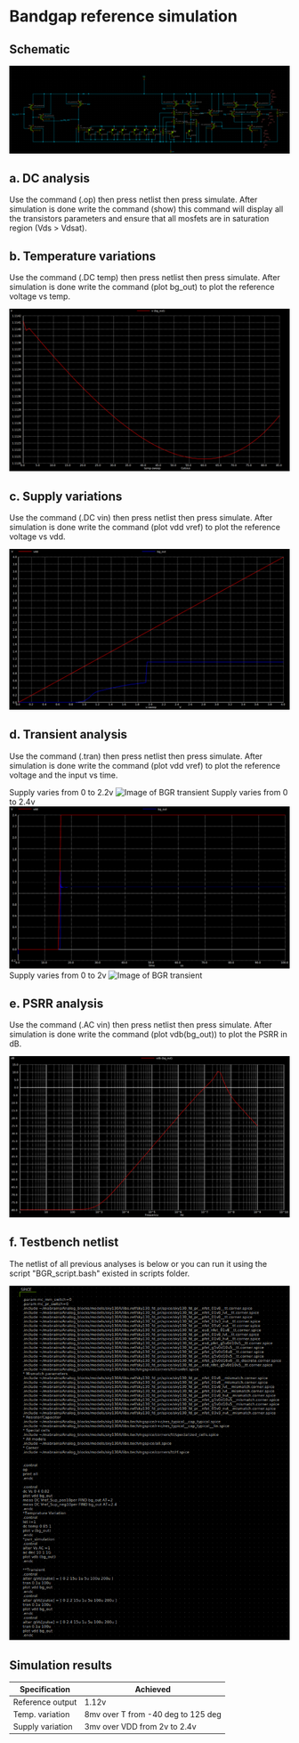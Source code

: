 # Bandgap reference simulation

## Schematic

![Image of BGR schematic](https://github.com/mabrains/Analog_blocks/blob/main/Analog_Blocks/Bandgap/Images/Bandgap5v/schematic_banba.png)


## a. DC analysis

Use the command (.op) then press netlist then press simulate. After simulation is done write the command (show) this command will display all the transistors parameters
and ensure that all mosfets are in saturation region (Vds > Vdsat).

## b. Temperature variations

Use the command (.DC temp) then press netlist then press simulate. After simulation is done write the command (plot bg_out) to plot the reference voltage vs temp.

![Image of BGR Temp](https://github.com/mabrains/Analog_blocks/blob/main/Analog_Blocks/Bandgap/Images/Bandgap5v/temp_var_banba.png)

## c. Supply variations

Use the command (.DC vin) then press netlist then press simulate. After simulation is done write the command (plot vdd vref) to plot the reference voltage vs vdd.

![Image of BGR vdd](https://github.com/mabrains/Analog_blocks/blob/main/Analog_Blocks/Bandgap/Images/Bandgap5v/supply_var_banba.png)

## d. Transient analysis

Use the command (.tran) then press netlist then press simulate. After simulation is done write the command (plot vdd vref) to plot the reference voltage and the input vs time.

Supply varies from 0 to 2.2v
![Image of BGR transient](https://github.com/mabrains/Analog_blocks/blob/main/Analog_Blocks/Bandgap/Images/Bandgap5v/tran_2.2v_banba.png)
Supply varies from 0 to 2.4v
![Image of BGR transient](https://github.com/mabrains/Analog_blocks/blob/main/Analog_Blocks/Bandgap/Images/Bandgap5v/tran_2.4banba.png)
Supply varies from 0 to 2v
![Image of BGR transient](https://github.com/mabrains/Analog_blocks/blob/main/Analog_Blocks/Bandgap/Images/Bandgap5v/tran_2v_banba.png)

## e. PSRR analysis

Use the command (.AC vin) then press netlist then press simulate. After simulation is done write the command (plot vdb(bg_out)) to plot the PSRR in dB.

![Image of BGR PSRR](https://github.com/mabrains/Analog_blocks/blob/main/Analog_Blocks/Bandgap/Images/Bandgap5v/psrr_banba.png)

## f. Testbench netlist

The netlist of all previous analyses is below or you can run it using the script "BGR_script.bash" existed in scripts folder.

![Image of BGR netlist](https://github.com/mabrains/Analog_blocks/blob/main/Analog_Blocks/Bandgap/Images/Bandgap5v/testbench_banba.png)

## Simulation results

Specification    | Achieved
-----------------| ------------------------------------
Reference output |              1.12v
Temp. variation  | 8mv over T from -40 deg to 125 deg
Supply variation | 3mv  over VDD from 2v to 2.4v 

